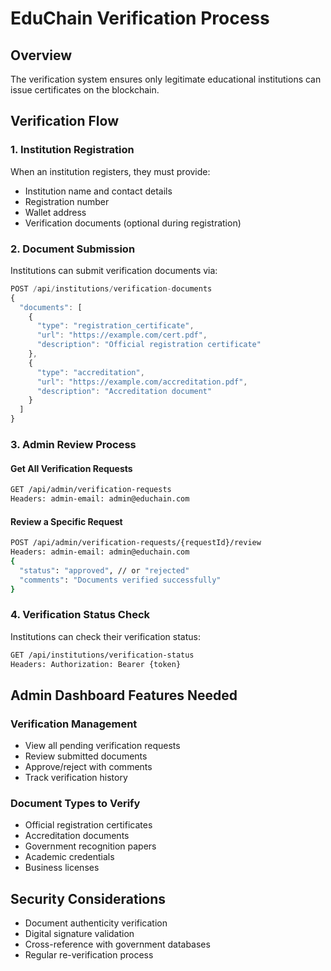 # EduChain Verification Process

## Overview
The verification system ensures only legitimate educational institutions can issue certificates on the blockchain.

## Verification Flow

### 1. Institution Registration
When an institution registers, they must provide:
- Institution name and contact details
- Registration number
- Wallet address
- Verification documents (optional during registration)

### 2. Document Submission
Institutions can submit verification documents via:
```javascript
POST /api/institutions/verification-documents
{
  "documents": [
    {
      "type": "registration_certificate",
      "url": "https://example.com/cert.pdf",
      "description": "Official registration certificate"
    },
    {
      "type": "accreditation",
      "url": "https://example.com/accreditation.pdf", 
      "description": "Accreditation document"
    }
  ]
}
```

### 3. Admin Review Process

#### Get All Verification Requests
```bash
GET /api/admin/verification-requests
Headers: admin-email: admin@educhain.com
```

#### Review a Specific Request
```bash
POST /api/admin/verification-requests/{requestId}/review
Headers: admin-email: admin@educhain.com
{
  "status": "approved", // or "rejected"
  "comments": "Documents verified successfully"
}
```

### 4. Verification Status Check
Institutions can check their verification status:
```bash
GET /api/institutions/verification-status
Headers: Authorization: Bearer {token}
```

## Admin Dashboard Features Needed

### Verification Management
- View all pending verification requests
- Review submitted documents
- Approve/reject with comments
- Track verification history

### Document Types to Verify
- Official registration certificates
- Accreditation documents
- Government recognition papers
- Academic credentials
- Business licenses

## Security Considerations
- Document authenticity verification
- Digital signature validation
- Cross-reference with government databases
- Regular re-verification process 